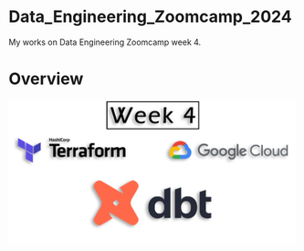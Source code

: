 # Data_Engineering_Zoomcamp_2024
My works on Data Engineering Zoomcamp week 4.

# Overview
![Architecture Overview](./images/week4.png)
